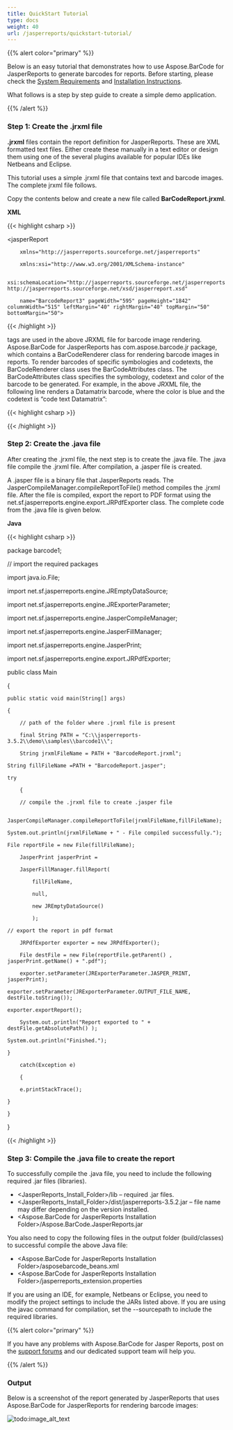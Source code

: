 ```yaml
---
title: QuickStart Tutorial
type: docs
weight: 40
url: /jasperreports/quickstart-tutorial/
---
```


{{% alert color="primary" %}} 

Below is an easy tutorial that demonstrates how to use Aspose.BarCode for JasperReports to generate barcodes for reports. Before starting, please check the [System Requirements](/barcode/jasperreports/system-requirements-html/) and [Installation Instructions](/barcode/jasperreports/install-aspose-barcode-for-jasperreports-html/).

What follows is a step by step guide to create a simple demo application.

{{% /alert %}} 
### **Step 1: Create the .jrxml file**
**.jrxml** files contain the report definition for JasperReports. These are XML formatted text files. Either create these manually in a text editor or design them using one of the several plugins available for popular IDEs like Netbeans and Eclipse.

This tutorial uses a simple .jrxml file that contains text and barcode images. The complete jrxml file follows. 

Copy the contents below and create a new file called **BarCodeReport.jrxml**.

**XML**

{{< highlight csharp >}}

 <?xml version="1.0" encoding="UTF-8"?>

<jasperReport

		xmlns="http://jasperreports.sourceforge.net/jasperreports"

		xmlns:xsi="http://www.w3.org/2001/XMLSchema-instance"

		xsi:schemaLocation="http://jasperreports.sourceforge.net/jasperreports http://jasperreports.sourceforge.net/xsd/jasperreport.xsd"

		name="BarcodeReport3" pageWidth="595" pageHeight="1842" columnWidth="515" leftMargin="40" rightMargin="40" topMargin="50" bottomMargin="50">


  <title>

    <band height="1742">

      <line>

        <reportElement x="0" y="0" width="515" height="1"/>

        <graphicElement/>

      </line>

      <textField>

        <reportElement x="0" y="10" width="515" height="20"/>

        <textElement textAlignment="Center">

          <font size="12"/>

        </textElement>

        <textFieldExpression class="java.lang.String"><![CDATA["This sample uses Aspose.BarCode for Jasper Report\n" + ""]]></textFieldExpression>

      </textField>

      <textField>

        <reportElement x="0" y="50" width="515" height="20"/>

        <textElement textAlignment="Center">

          <font size="12"/>

        </textElement>

        <textFieldExpression class="java.lang.String"><![CDATA["Printing BarCodes\n" + ""]]></textFieldExpression>

      </textField>

      <image hAlign="Center">

        <reportElement x="0" y="100" width="500" height="250" />

        <imageExpression class="net.sf.jasperreports.engine.JRRenderable"><![CDATA[new com.aspose.barcode.jr.BarCodeRenderer(com.aspose.barcode.jr.BarCodeAttributesFactory.Create("code text pdf417","Pdf417",java.awt.Color.BLACK))]]></imageExpression>

      </image>

      <image>

        <reportElement x="0" y="350"  width="500" height="250" />

        <imageExpression class="net.sf.jasperreports.engine.JRRenderable"><![CDATA[new com.aspose.barcode.jr.BarCodeRenderer(com.aspose.barcode.jr.BarCodeAttributesFactory.Create("code text code 128","Code128",java.awt.Color.BLUE))]]></imageExpression>

      </image>

      <image>

        <reportElement x="0" y="600"  width="500" height="250" />

        <imageExpression class="net.sf.jasperreports.engine.JRRenderable"><![CDATA[new com.aspose.barcode.jr.BarCodeRenderer(com.aspose.barcode.jr.BarCodeAttributesFactory.Create("code text Datamatrix","Datamatrix",java.awt.Color.BLUE))]]></imageExpression>

      </image>

    </band>

  </title>

</jasperReport>



{{< /highlight >}}

<imageExpression> tags are used in the above JRXML file for barcode image rendering. Aspose.BarCode for JasperReports has com.aspose.barcode.jr package, which contains a BarCodeRenderer class for rendering barcode images in reports. To render barcodes of specific symbologies and codetexts, the BarCodeRenderer class uses the BarCodeAttributes class. The BarCodeAttributes class specifies the symbology, codetext and color of the barcode to be generated. For example, in the above JRXML file, the following line renders a Datamatrix barcode, where the color is blue and the codetext is “code text Datamatrix”:

{{< highlight csharp >}}

 <imageExpression class="net.sf.jasperreports.engine.JRRenderable">

<![CDATA[new com.aspose.barcode.jr.BarCodeRenderer(com.aspose.barcode.jr.BarCodeAttributesFactory.Create("code text Datamatrix","Datamatrix",java.awt.Color.BLUE))]]>

</imageExpression>



{{< /highlight >}}
### **Step 2: Create the .java file**
After creating the .jrxml file, the next step is to create the .java file. The .java file compile the .jrxml file. After compilation, a .jasper file is created. 

A .jasper file is a binary file that JasperReports reads. The JasperCompileManager.compileReportToFile() method compiles the .jrxml file. After the file is compiled, export the report to PDF format using the net.sf.jasperreports.engine.export.JRPdfExporter class. The complete code from the .java file is given below.

**Java**

{{< highlight csharp >}}

 package barcode1;

// import the required packages

import java.io.File;

import net.sf.jasperreports.engine.JREmptyDataSource;

import net.sf.jasperreports.engine.JRExporterParameter;

import net.sf.jasperreports.engine.JasperCompileManager;

import net.sf.jasperreports.engine.JasperFillManager;

import net.sf.jasperreports.engine.JasperPrint;

import net.sf.jasperreports.engine.export.JRPdfExporter;

public class Main

{

    public static void main(String[] args)

    {

		// path of the folder where .jrxml file is present

        final String PATH = "C:\\jasperreports-3.5.2\\demo\\samples\\barcode1\\";

        String jrxmlFileName = PATH + "BarcodeReport.jrxml";

	String fillFileName =PATH + "BarcodeReport.jasper";

	try

        {

        // compile the .jrxml file to create .jasper file

			JasperCompileManager.compileReportToFile(jrxmlFileName,fillFileName);

	System.out.println(jrxmlFileName + " - File compiled successfully.");

	File reportFile = new File(fillFileName);

        JasperPrint jasperPrint =

		JasperFillManager.fillReport(

			fillFileName,

			null,

			new JREmptyDataSource()

			);

	// export the report in pdf format

        JRPdfExporter exporter = new JRPdfExporter();

        File destFile = new File(reportFile.getParent() , jasperPrint.getName() + ".pdf");

        exporter.setParameter(JRExporterParameter.JASPER_PRINT, jasperPrint);

	exporter.setParameter(JRExporterParameter.OUTPUT_FILE_NAME, destFile.toString());

	exporter.exportReport();

        System.out.println("Report exported to " + destFile.getAbsolutePath() );

	System.out.println("Finished.");

	}

        catch(Exception e)

        {

		e.printStackTrace();

	}

    }

}



{{< /highlight >}}
### **Step 3: Compile the .java file to create the report**
To successfully compile the .java file, you need to include the following required .jar files (libraries).

- <JasperReports_Install_Folder>/lib – required .jar files.
- <JasperReports_Install_Folder>/dist/jasperreports-3.5.2.jar – file name may differ depending on the version installed.
- <Aspose.BarCode for JasperReports Installation Folder>/Aspose.BarCode.JasperReports.jar

You also need to copy the following files in the output folder (build/classes) to successful compile the above Java file:

- <Aspose.BarCode for JasperReports Installation Folder>/asposebarcode_beans.xml
- <Aspose.BarCode for JasperReports Installation Folder>/jasperreports_extension.properties

If you are using an IDE, for example, Netbeans or Eclipse, you need to modify the project settings to include the JARs listed above. If you are using the javac command for compilation, set the --sourcepath to include the required libraries. 

{{% alert color="primary" %}} 

If you have any problems with Aspose.BarCode for Jasper Reports, post on the [support forums](http://www.aspose.com/community/forums/aspose.barcode-for-.net-java-and-reporting-services/193/showforum.aspx) and our dedicated support team will help you.

{{% /alert %}}
### **Output**
Below is a screenshot of the report generated by JasperReports that uses Aspose.BarCode for JasperReports for rendering barcode images:

![todo:image_alt_text](quickstart-tutorial_1.png)
